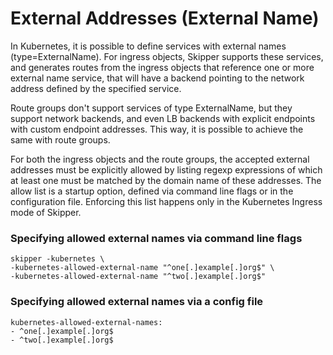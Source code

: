 # External Addresses (External Name)

In Kubernetes, it is possible to define services with external names (type=ExternalName). For ingress objects,
Skipper supports these services, and generates routes from the ingress objects that reference one or more
external name service, that will have a backend pointing to the network address defined by the specified
service.

Route groups don't support services of type ExternalName, but they support network backends, and even LB
backends with explicit endpoints with custom endpoint addresses. This way, it is possible to achieve the same
with route groups.

For both the ingress objects and the route groups, the accepted external addresses must be explicitly allowed by
listing regexp expressions of which at least one must be matched by the domain name of these addresses. The
allow list is a startup option, defined via command line flags or in the configuration file. Enforcing this
list happens only in the Kubernetes Ingress mode of Skipper.

### Specifying allowed external names via command line flags

```
skipper -kubernetes \
-kubernetes-allowed-external-name "^one[.]example[.]org$" \
-kubernetes-allowed-external-name "^two[.]example[.]org$"
```

### Specifying allowed external names via a config file

```
kubernetes-allowed-external-names:
- ^one[.]example[.]org$
- ^two[.]example[.]org$
```
